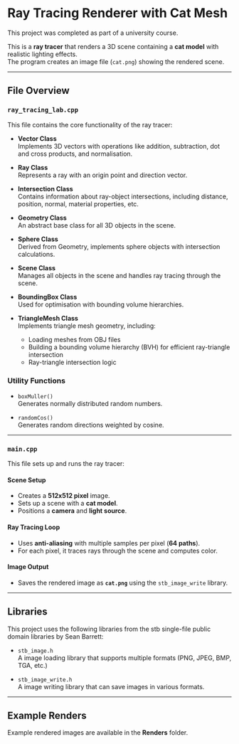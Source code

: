 # Ray Tracing Renderer with Cat Mesh

This project was completed as part of a university course.

This is a **ray tracer** that renders a 3D scene containing a **cat model** with realistic lighting effects.  
The program creates an image file (`cat.png`) showing the rendered scene.

---

## File Overview

### `ray_tracing_lab.cpp`

This file contains the core functionality of the ray tracer:

- **Vector Class**  
  Implements 3D vectors with operations like addition, subtraction, dot and cross products, and normalisation.

- **Ray Class**  
  Represents a ray with an origin point and direction vector.

- **Intersection Class**  
  Contains information about ray-object intersections, including distance, position, normal, material properties, etc.

- **Geometry Class**  
  An abstract base class for all 3D objects in the scene.

- **Sphere Class**  
  Derived from Geometry, implements sphere objects with intersection calculations.

- **Scene Class**  
  Manages all objects in the scene and handles ray tracing through the scene.

- **BoundingBox Class**  
  Used for optimisation with bounding volume hierarchies.

- **TriangleMesh Class**  
  Implements triangle mesh geometry, including:
  - Loading meshes from OBJ files
  - Building a bounding volume hierarchy (BVH) for efficient ray-triangle intersection
  - Ray-triangle intersection logic

### Utility Functions

- `boxMuller()`  
  Generates normally distributed random numbers.

- `randomCos()`  
  Generates random directions weighted by cosine.

---

### `main.cpp`

This file sets up and runs the ray tracer:

#### Scene Setup

- Creates a **512x512 pixel** image.
- Sets up a scene with a **cat model**.
- Positions a **camera** and **light source**.

#### Ray Tracing Loop

- Uses **anti-aliasing** with multiple samples per pixel (**64 paths**).
- For each pixel, it traces rays through the scene and computes color.

#### Image Output

- Saves the rendered image as **`cat.png`** using the `stb_image_write` library.

---

## Libraries

This project uses the following libraries from the stb single-file public domain libraries by Sean Barrett:

- `stb_image.h`  
  A image loading library that supports multiple formats (PNG, JPEG, BMP, TGA, etc.)

- `stb_image_write.h`  
  A image writing library that can save images in various formats.

---

## Example Renders

Example rendered images are available in the **Renders** folder.
